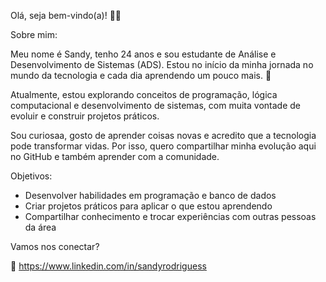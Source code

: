 Olá, seja bem-vindo(a)! 👋✨

Sobre mim:

Meu nome é Sandy, tenho 24 anos e sou estudante de Análise e Desenvolvimento de Sistemas (ADS). Estou no início da minha jornada no mundo da tecnologia e cada dia aprendendo um pouco mais. 🚀

Atualmente, estou explorando conceitos de programação, lógica computacional e desenvolvimento de sistemas, com muita vontade de evoluir e construir projetos práticos.

Sou curiosaa, gosto de aprender coisas novas e acredito que a tecnologia pode transformar vidas. Por isso, quero compartilhar minha evolução aqui no GitHub e também aprender com a comunidade.

Objetivos:
- Desenvolver habilidades em programação e banco de dados
- Criar projetos práticos para aplicar o que estou aprendendo
- Compartilhar conhecimento e trocar experiências com outras pessoas da área

Vamos nos conectar?

📩 https://www.linkedin.com/in/sandyrodriguess
